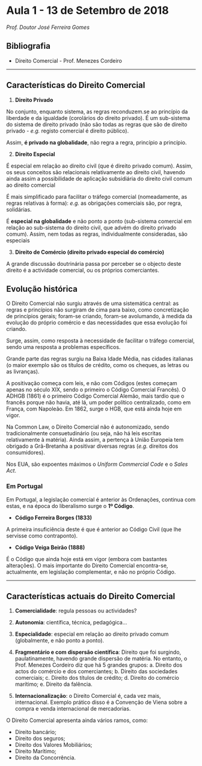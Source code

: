 # Aula 1 - 13 de Setembro de 2018
_Prof. Doutor José Ferreira Gomes_

## Bibliografia

- Direito Comercial - Prof. Menezes Cordeiro

---

## Características do Direito Comercial

1. **Direito Privado**

No conjunto, enquanto sistema, as regras reconduzem.se ao princípio da liberdade e da igualdade (corolários do direito privado). 
É um sub-sistema do sistema de direito privado (não são todas as regras que são de direito privado - _e.g._ registo comercial é direito público).

Assim, **é privado na globalidade**, não regra a regra, princípio a princípio.

2. **Direito Especial**

É especial em relação ao direito civil (que é direito privado comum). Assim, os seus conceitos são relacionais relativamente ao direito civil, havendo ainda assim a possibilidade de aplicação subsidiária do direito civil comum ao direito comercial 

É mais simplificado para facilitar o tráfego comercial (nomeadamente, as regras relativas à forma): _e.g._ as obrigações comerciais são, por regra, solidárias. 

É **especial na globalidade** e não ponto a ponto (sub-sistema comercial em relação ao sub-sistema do direito civil, que advém do direito privado comum). Assim, nem todas as regras, individualmente consideradas, são especiais

3. **Direito de Comércio (direito privado especial do comércio)**

A grande discussão doutrinária passa por perceber se o objecto deste direito é a actividade comercial, ou os próprios comerciantes.

## Evolução histórica

O Direito Comercial não surgiu através de uma sistemática central: as regras e princípios não surgiram de cima para baixo, como concretização de princípios gerais; foram-se criando, foram-se avolumando, à medida da evolução do próprio comércio e das necessidades que essa evolução foi criando.

Surge, assim, como resposta à necessidade de facilitar o tráfego comercial, sendo uma resposta a problemas específicos.

Grande parte das regras surgiu na Baixa Idade Média, nas cidades italianas (o maior exemplo são os títulos de crédito, como os cheques, as letras ou as livranças).

A positivação começa com leis, e não com Códigos (estes começam apenas no século XIX, sendo o primeiro o Código Comercial Francês). O ADHGB (1861) é o primeiro Código Comercial Alemão, mais tardio que o francês porque não havia, até lá, um poder político centralizado, como em França, com Napoleão. Em 1862, surge o HGB, que está ainda hoje em vigor.

Na Common Law, o Direito Comercial não é autonomizado, sendo tradicionalmente consuetudinário (ou seja, não há leis escritas relativamente à matéria). Ainda assim, a pertença à União Europeia tem obrigado a Grã-Bretanha a positivar diversas regras (_e.g._ direitos dos consumidores).

Nos EUA, são expoentes máximos o _Uniform Commercial Code_ e o _Sales Act_.

### Em Portugal

Em Portugal, a legislação comercial é anterior às Ordenações, continua com estas, e na época do liberalismo surge o **1º Código**.

- **Código Ferreira Borges (1833)**

A primeira insuficiência deste é que é anterior ao Código Civil (que lhe servisse como contraponto).

- **Código Veiga Beirão (1888)**

É o Código que ainda hoje está em vigor (embora com bastantes alterações). O mais importante do Direito Comercial encontra-se, actualmente, em legislação complementar, e não no próprio Código.

---

## Características actuais do Direito Comercial

1. **Comercialidade**: regula pessoas ou actividades?

2. **Autonomia**: científica, técnica, pedagógica...

3. **Especialidade**: especial em relação ao direito privado comum (globalmente, e não ponto a ponto).

4. **Fragmentário e com dispersão científica**: Direito que foi surgindo, paulatinamente, havendo grande dispersão de matéria. No entanto, o Prof. Menezes Cordeiro diz que há 5 grandes grupos:
a. Direito dos actos do comércio e dos comerciantes;
b. Direito das sociedades comerciais;
c. Direito dos títulos de crédito;
d. Direito do comércio marítimo;
e. Direito da falência.

4. **Internacionalização**: o Direito Comercial é, cada vez mais, internacional. Exemplo prático disso é a Convenção de Viena sobre a compra e venda internacional de mercadorias.


O Direito Comercial apresenta ainda vários ramos, como:

- Direito bancário;
- Direito dos seguros;
- Direito dos Valores Mobiliários;
- Direito Marítimo;
- Direito da Concorrência.
